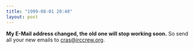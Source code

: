 ```yaml
---
title: "1999-08-01 20:48"
layout: post
---
```

**My E-Mail address changed, the old one will stop working soon.** So
send all your new emails to <cras@irccrew.org>.

